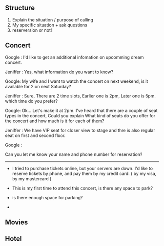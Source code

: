 
## Structure
1) Explain the situation / purpose of calling
2) My specific situation + ask questions
3) reserversion or not!

## Concert

Google : I'd like to get an additional infomation on upcomming dream concert. 

Jeniffer : Yes, what information do you want to know?

Google: My wife and I want to watch the concert on next weekend, is it available for 2 on next Saturday?

Jeniffer : Sure, There are 2 time slots, Earlier one is 2pm, Later one is 5pm. which time do you prefer?

Google: Ok... Let's make it at 2pm. I've heard that there are a couple of seat types in the concert, Could you explain  What kind of seats do you offer for the concert and how much is it for each of them?

Jeniffer : We have VIP seat for closer view to stage and thre is also regular seat on first and second floor.

Google : 

Can you let me know your name and phone number for reservation?


----
- I tried to purchase tickets online, but your servers are down. I'd like to reserve tickets by phone, and pay them by my credit card. ( by my visa, by my mastercard )

- This is my first time to attend this concert, is there any space to park? 
- is there enough space for parking?
- 

## Movies

## Hotel

